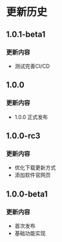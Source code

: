 # 更新历史

## 1.0.1-beta1
### 更新内容
- 测试完善CI/CD



## 1.0.0
### 更新内容
- 1.0.0 正式发布


## 1.0.0-rc3
### 更新内容
- 优化下载更新方式
- 添加软件官网页


## 1.0.0-beta1
### 更新内容
- 首次发布
- 基础功能实现